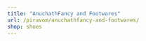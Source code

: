 ```yaml
---
title: "AnuchathFancy and Footwares"
url: /piravom/anuchathfancy-and-footwares/
shop: shoes
---
```

